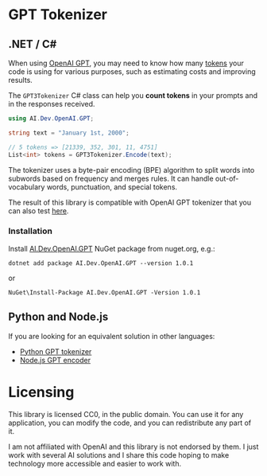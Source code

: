 # GPT Tokenizer

## .NET / C#

When using
[OpenAI GPT](https://openai.com/blog/gpt-3-apps/),
you may need to know how many
[tokens](https://help.openai.com/en/articles/4936856-what-are-tokens-and-how-to-count-them)
your code is using for various purposes, such as estimating costs and improving
results. 

The `GPT3Tokenizer` C# class can help you **count tokens** in your prompts and
in the responses received.

```csharp
using AI.Dev.OpenAI.GPT;

string text = "January 1st, 2000";

// 5 tokens => [21339, 352, 301, 11, 4751]
List<int> tokens = GPT3Tokenizer.Encode(text);
```

The tokenizer uses a byte-pair encoding (BPE) algorithm to split words into
subwords based on frequency and merges rules. It can handle out-of-vocabulary
words, punctuation, and special tokens.

The result of this library is compatible with OpenAI GPT tokenizer that you can
also test
[here](https://beta.openai.com/tokenizer).

### Installation

Install [AI.Dev.OpenAI.GPT](https://www.nuget.org/packages/AI.Dev.OpenAI.GPT) NuGet package from nuget.org, e.g.:

    dotnet add package AI.Dev.OpenAI.GPT --version 1.0.1

or

    NuGet\Install-Package AI.Dev.OpenAI.GPT -Version 1.0.1

## Python and Node.js

If you are looking for an equivalent solution in other languages:

* [Python GPT tokenizer](https://huggingface.co/docs/transformers/model_doc/gpt2#transformers.GPT2Tokenizer)
* [Node.js GPT encoder](https://www.npmjs.com/package/gpt-3-encoder)

# Licensing

This library is licensed CC0, in the public domain. You can use it for any
application, you can modify the code, and you can redistribute any part of it.

I am not affiliated with OpenAI and this library is not endorsed by them. I just
work with several AI solutions and I share this code hoping to make technology
more accessible and easier to work with.
